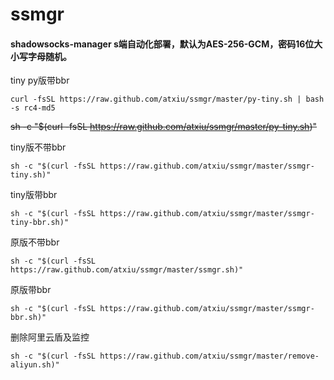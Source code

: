 # ssmgr

#### shadowsocks-manager s端自动化部署，默认为AES-256-GCM，密码16位大小写字母随机。
tiny py版带bbr
```
curl -fsSL https://raw.github.com/atxiu/ssmgr/master/py-tiny.sh | bash -s rc4-md5
```
~~sh -c "$(curl -fsSL https://raw.github.com/atxiu/ssmgr/master/py-tiny.sh)"~~

tiny版不带bbr
```
sh -c "$(curl -fsSL https://raw.github.com/atxiu/ssmgr/master/ssmgr-tiny.sh)"
```
tiny版带bbr
```
sh -c "$(curl -fsSL https://raw.github.com/atxiu/ssmgr/master/ssmgr-tiny-bbr.sh)"
```
原版不带bbr
```
sh -c "$(curl -fsSL https://raw.github.com/atxiu/ssmgr/master/ssmgr.sh)"
```
原版带bbr
```
sh -c "$(curl -fsSL https://raw.github.com/atxiu/ssmgr/master/ssmgr-bbr.sh)"
```
删除阿里云盾及监控
```
sh -c "$(curl -fsSL https://raw.github.com/atxiu/ssmgr/master/remove-aliyun.sh)"
```
